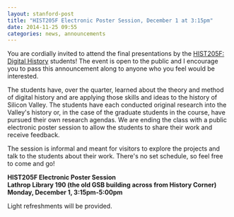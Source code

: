 ```yaml
---
layout: stanford-post
title: "HIST205F Electronic Poster Session, December 1 at 3:15pm"
date: 2014-11-25 09:55
categories: news, announcements
---
```

You are cordially invited to attend the final presentations by the [HIST205F: 
Digital History](http://jasonheppler.org/teaching/hist205f.2014/) students! 
The event is open to the public and I encourage you to pass this announcement 
along to anyone who you feel would be interested.

The students have, over the quarter, learned about the theory and method of 
digital history and are applying those skills and ideas to the history of 
Silicon Valley. The students have each conducted original research into the 
Valley's history or, in the case of the graduate students in the course, have 
pursued their own research agendas. We are ending the class with a public 
electronic poster session to allow the students to share their work and 
receive feedback.

The session is informal and meant for visitors to explore the projects and 
talk to the students about their work. There's no set schedule, so feel free 
to come and go!

**HIST205F Electronic Poster Session  
Lathrop Library 190 (the old GSB building across from History Corner)  
Monday, December 1, 3:15pm-5:00pm**

Light refreshments will be provided.
